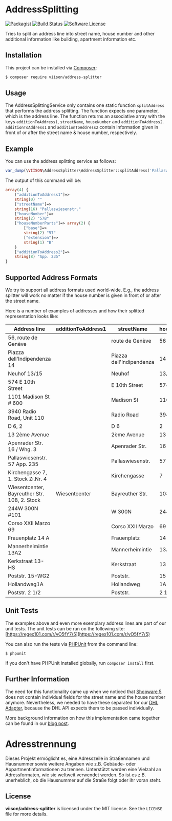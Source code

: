 # AddressSplitting

[![Packagist](https://img.shields.io/packagist/v/viison/address-splitter.svg?style=flat-square)](https://packagist.org/packages/viison/address-splitter) [![Build Status](https://img.shields.io/travis/VIISON/AddressSplitting.svg?style=flat-square)](https://travis-ci.org/VIISON/AddressSplitting) [![Software License](https://img.shields.io/badge/license-MIT-brightgreen.svg?style=flat-square)](LICENSE)

Tries to split an address line into street name, house number and other additional information like building,
apartment information etc.

## Installation

This project can be installed via [Composer](https://getcomposer.org/):

``` bash
$ composer require viison/address-splitter
```

## Usage
The AddressSplittingService only contains one static function `splitAddress` that performs the address splitting.
The function expects one parameter, which is the address line. The function returns an associative array with the
keys `additionToAddress1`, `streetName`, `houseNumber` and `additionToAddress2`. `additionToAddress1` and `additionToAddress2`
contain information given in front of or after the street name & house number, respectively.

## Example
You can use the address splitting service as follows:

```php
var_dump(\VIISON\AddressSplitter\AddressSplitter::splitAddress('Pallaswiesenstr. 57B App. 235'));
```

The output of this command will be:

```php
array(4) {
	["additionToAddress1"]=>
	string(0) ""
	["streetName"]=>
	string(16) "Pallaswiesenstr."
	["houseNumber"]=>
	string(2) "57B"
	["houseNumberParts"]=> array(2) {
	    ["base"]=>
	    string(2) "57"
	    ["extension"]=>
	    string(1) "B"    
	}
	["additionToAddress2"]=>
	string(8) "App. 235"
}
```

## Supported Address Formats
We try to support all address formats used world-wide. E.g., the address splitter will work no matter if the house number
is given in front of or after the street name.

Here is a number of examples of addresses and how their splitted representation looks like:

| Address line                                | additionToAddress1 |  streetName            | houseNumber | base | extension | additionToAddress2 |
|---------------------------------------------|--------------------|------------------------|-------------|------|-----------|--------------------|
|56, route de Genève                          |                    |route de Genève         |56           | 56   |           |                    |
|Piazza dell'Indipendenza 14                  |                    |Piazza dell'Indipendenza|14           | 14   |           |                    |
|Neuhof 13/15                                 |                    |Neuhof                  |13/15        | 13   | 15        |                    |
|574 E 10th Street                            |                    |E 10th Street           |574          | 574  |           |                    |
|1101 Madison St # 600                        |                    |Madison St              |1101         | 1101 |           |# 600               |
|3940 Radio Road, Unit 110                    |                    |Radio Road              |3940         | 3940 |           |Unit 110            |
|D 6, 2                                       |                    |D 6                     |2            | 2    |           |                    |
|13 2ème Avenue                               |                    |2ème Avenue             |13           | 13   |           |                    |
|Apenrader Str. 16 / Whg. 3                   |                    |Apenrader Str.          |16           | 16   |           |Whg. 3              |
|Pallaswiesenstr. 57 App. 235                 |                    |Pallaswiesenstr.        |57           | 57   |           |App. 235            |
|Kirchengasse 7, 1. Stock Zi.Nr. 4            |                    |Kirchengasse            |7            | 7    |           |1. Stock Zi.Nr. 4   |
|Wiesentcenter, Bayreuther Str. 108, 2. Stock |Wiesentcenter       |Bayreuther Str.         |108          | 108  |           |2. Stock            |
|244W 300N #101                               |                    |W 300N                  |244          | 244  |           |#101                |
|Corso XXII Marzo 69                          |                    |Corso XXII Marzo        |69           | 69   |           |                    |
|Frauenplatz 14 A                             |                    |Frauenplatz             |14 A         | 14   | A         |                    |
|Mannerheimintie 13A2                         |                    |Mannerheimintie         |13A2         | 13   | A2        |                    |
|Kerkstraat 13-HS                             |                    |Kerkstraat              |13-HS        | 13   | HS        |                    |
|Poststr. 15-WG2                              |                    |Poststr.                |15           | 15   |           |                    |
|Hollandweg1A                                 |                    |Hollandweg              |1A           | 1    | A         |                    |
|Poststr. 2 1/2                               |                    |Poststr.                |2 1/2        | 2 1/2|           |                    |


## Unit Tests

The examples above and even more exemplary address lines are part of our unit tests. The unit tests can be run on the following site: [https://regex101.com/r/vO5fY7/5](https://regex101.com/r/vO5fY7/5)


You can also run the tests via [PHPUnit](https://phpunit.de/) from the command line:

```
$ phpunit
```

If you don't have PHPUnit installed globally, run `composer install` first.

## Further Information
The need for this functionality came up when we noticed that [Shopware 5](https://github.com/shopware/shopware) does not contain individual fields for the street name
and the house number anymore. Nevertheless, we needed to have these separated for our [DHL Adapter](http://store.shopware.com/viison00656/dhl-adapter.html),
because the DHL API expects them to be passed individually.

More background information on how this implementation came together can be found in our [blog post](http://blog.viison.com/post/115849166487/shopware-5-from-a-technical-point-of-view#address-splitting).

# Adresstrennung
Dieses Projekt ermöglicht es, eine Adresszeile in Straßennamen und Hausnummer sowie weitere Angaben wie z.B. Gebäude- oder Appartmentinformationen zu trennen. Unterstützt werden eine Vielzahl an Adressformaten,
wie sie weltweit verwendet werden. So ist es z.B. unerheblich, ob die Hausnummer auf die Straße folgt oder ihr voran steht.

## License ##

**viison/address-splitter** is licensed under the MIT license.  See the `LICENSE` file for more details.


